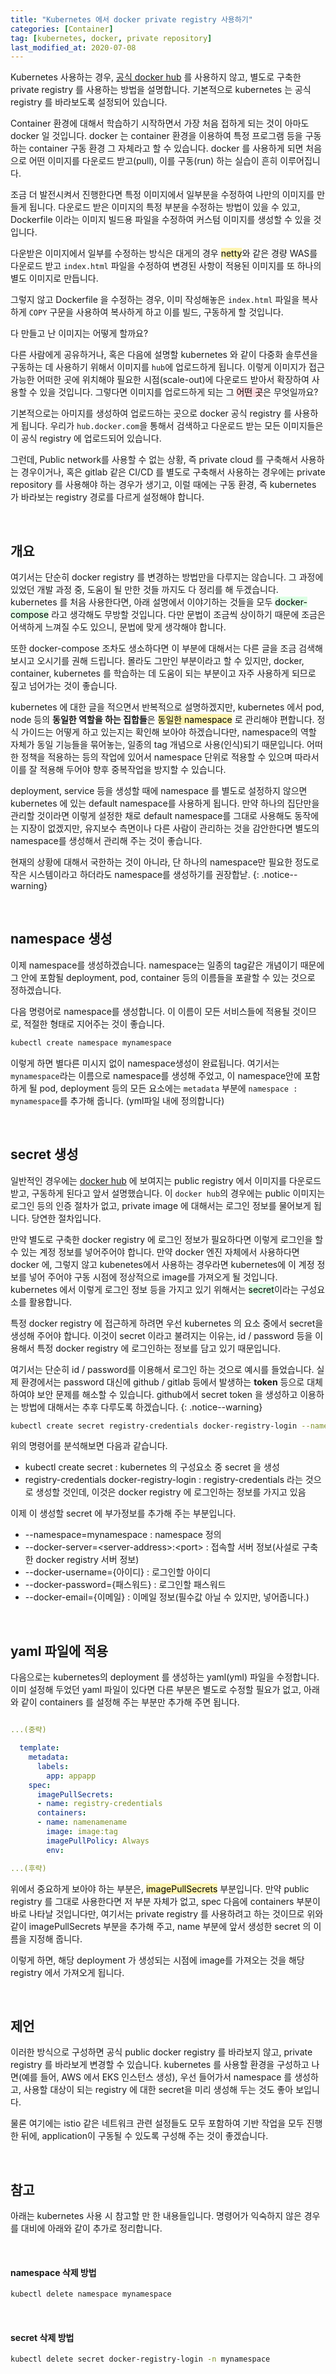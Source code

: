 ```yaml
---
title: "Kubernetes 에서 docker private registry 사용하기"
categories: [Container]
tag: [kubernetes, docker, private repository]
last_modified_at: 2020-07-08
---
```

Kubernetes 사용하는 경우, [공식 docker hub](https://hub.docker.com) 를 사용하지 않고, 별도로 구축한 private registry 를 사용하는 방법을 설명합니다. 기본적으로 kubernetes 는 공식 registry 를 바라보도록 설정되어 있습니다.  

Container 환경에 대해서 학습하기 시작하면서 가장 처음 접하게 되는 것이 아마도 docker 일 것입니다. docker 는 container 환경을 이용하여 특정 프로그램 등을 구동하는 container 구동 환경 그 자체라고 할 수 있습니다. docker 를 사용하게 되면 처음으로 어떤 이미지를 다운로드 받고(pull), 이를 구동(run) 하는 실습이 흔히 이루어집니다. 

조금 더 발전시켜서 진행한다면 특정 이미지에서 일부분을 수정하여 나만의 이미지를 만들게 됩니다. 다운로드 받은 이미지의 특정 부분을 수정하는 방법이 있을 수 있고, Dockerfile 이라는 이미지 빌드용 파일을 수정하여 커스텀 이미지를 생성할 수 있을 것입니다. 

다운받은 이미지에서 일부를 수정하는 방식은 대게의 경우 <mark style='background-color: #fff5b1'>netty</mark>와 같은 경량 WAS를 다운로드 받고 `index.html` 파일을 수정하여 변경된 사항이 적용된 이미지를 또 하나의 별도 이미지로 만듭니다. 

그렇지 않고 Dockerfile 을 수정하는 경우, 이미 작성해놓은 `index.html` 파일을 복사하게 `COPY` 구문을 사용하여 복사하게 하고 이를 빌드, 구동하게 할 것입니다. 

다 만들고 난 이미지는 어떻게 할까요?

다른 사람에게 공유하거나, 혹은 다음에 설명할 kubernetes 와 같이 다중화 솔루션을 구동하는 데 사용하기 위해서 이미지를 `hub`에 업로드하게 됩니다. 이렇게 이미지가 접근 가능한 어떠한 곳에 위치해야 필요한 시점(scale-out)에 다운로드 받아서 확장하여 사용할 수 있을 것입니다. 그렇다면 이미지를 업로드하게 되는 그  <mark style='background-color: #ffdce0'>어떤 곳</mark>은 무엇일까요?

기본적으로는 아미지를 생성하여 업로드하는 곳으로 docker 공식 registry 를 사용하게 됩니다. 우리가 `hub.docker.com`을 통해서 검색하고 다운로드 받는 모든 이미지들은 이 공식 registry 에 업로드되어 있습니다. 

그런데, Public network를 사용할 수 없는 상황, 즉 private cloud 를 구축해서 사용하는 경우이거나, 혹은 gitlab 같은 CI/CD 를 별도로 구축해서 사용하는 경우에는 private repository 를 사용해야 하는 경우가 생기고, 이럴 때에는 구동 환경, 즉 kubernetes 가 바라보는 registry 경로를 다르게 설정해야 합니다.

<br/>
  
## 개요

여기서는 단순히 docker registry 를 변경하는 방법만을 다루지는 않습니다. 그 과정에 있었던 개발 과정 중, 도움이 될 만한 것들 까지도 다 정리를 해 두겠습니다. kubernetes 를 처음 사용한다면, 아래 설명에서 이야기하는 것들을 모두 <mark style='background-color: #dcffe4'>docker-compose</mark> 라고 생각해도 무방할 것입니다. 다만 문법이 조금씩 상이하기 때문에 조금은 어색하게 느껴질 수도 있으니, 문법에 맞게 생각해야 합니다. 

또한 docker-compose 조차도 생소하다면 이 부분에 대해서는 다른 글을 조금 검색해 보시고 오시기를 권해 드립니다. 몰라도 그만인 부분이라고 할 수 있지만, docker, container, kubernetes 를 학습하는 데 도움이 되는 부분이고 자주 사용하게 되므로 짚고 넘어가는 것이 좋습니다.

kubernetes 에 대한 글을 적으면서 반복적으로 설명하겠지만, kubernetes 에서  pod, node 등의 **동일한 역할을 하는 집합들**은 <mark style='background-color: #fff5b1'>동일한 namespace</mark> 로 관리해야 편합니다. 정식 가이드는 어떻게 하고 있는지는 확인해 보아야 하겠습니다만, namespace의 역할 자체가 동일 기능들을 묶어놓는, 일종의 tag 개념으로 사용(인식)되기 때문입니다. 어떠한 정책을 적용하는 등의 작업에 있어서 namespace 단위로 적용할 수 있으며 따라서 이를 잘 적용해 두어야 향후 중복작업을 방지할 수 있습니다.

deployment, service 등을 생성할 때에 namespace 를 별도로 설정하지 않으면 kubernetes 에 있는 default namespace를 사용하게 됩니다. 만약 하나의 집단만을 관리할 것이라면 이렇게 설정한 채로 default namespace를 그대로 사용해도 동작에는 지장이 없겠지만, 유지보수 측면이나 다른 사람이 관리하는 것을 감안한다면 별도의 namespace를 생성해서 관리해 주는 것이 좋습니다. 

현재의 상황에 대해서 국한하는 것이 아니라, 단 하나의 namespace만 필요한 정도로 작은 시스템이라고 하더라도 namespace를 생성하기를 권장합낟.
{: .notice--warning}

<br/>

## namespace 생성

이제 namespace를 생성하겠습니다. namespace는 일종의 tag같은 개념이기 때문에 그 안에 포함될 deployment, pod, container 등의 이름들을 포괄할 수 있는 것으로 정하겠습니다.

다음 명령어로 namespace를 생성합니다. 이 이름이 모든 서비스들에 적용될 것이므로, 적절한 형태로 지어주는 것이 좋습니다.  

```bash
kubectl create namespace mynamespace
```

이렇게 하면 별다른 미시지 없이 namespace생성이 완료됩니다. 여기서는 `mynamespace`라는 이름으로 namespace를 생성해 주었고, 이 namespace안에 포함하게 될 pod, deployment 등의 모든 요소에는 `metadata` 부분에 `namespace : mynamespace`를 추가해 줍니다. (yml파일 내에 정의합니다)

<br/>

## secret 생성

일반적인 경우에는 [docker hub](htts://hub.docker.com/) 에 보여지는 public registry 에서 이미지를 다운로드 받고, 구동하게 된다고 앞서 설명했습니다. 이 `docker hub`의 경우에는 public 이미지는 로그인 등의 인증 절차가 없고, private image 에 대해서는 로그인 정보를 물어보게 됩니다. 당연한 절차입니다.

만약 별도로 구축한 docker registry 에 로그인 정보가 필요하다면 이렇게 로그인을 할 수 있는 계정 정보를 넣어주어야 합니다. 만약 docker 엔진 자체에서 사용하다면 docker 에, 그렇지 않고 kubenetes에서 사용하는 경우라면 kubernetes에 이 계정 정보를 넣어 주어야 구동 시점에 정상적으로 image를 가져오게 될 것입니다. kubernetes 에서 이렇게 로그인 정보 등을 가지고 있기 위해서는 <mark style='background-color: #dcffe4'>secret</mark>이라는 구성요소를 활용합니다.

특정 docker registry 에 접근하게 하려면 우선 kubernetes 의 요소 중에서 secret을 생성해 주어야 합니다. 이것이 secret 이라고 불려지는 이유는, id / password 등을 이용해서 특정 docker registry 에 로그인하는 정보를 담고 있기 때문입니다. 

여기서는 단순히 id / password를 이용해서 로그인 하는 것으로 예시를 들었습니다. 실제 환경에서는 password 대신에 github / gitlab 등에서 발생하는 **token** 등으로 대체하여야 보안 문제를 해소할 수 있습니다. github에서 secret token 을 생성하고 이용하는 방법에 대해서는 추후 다루도록 하겠습니다. 
{: .notice--warning}

```bash
kubectl create secret registry-credentials docker-registry-login --namespace=mynamespace --docker-server=<server-address>:<port> --docker-username={아이디} --docker-password={패스워드} --docker-email={이메일}
```    

위의 명령어를 분석해보면 다음과 같습니다. 

- kubectl create secret : kubernetes 의 구성요소 중 secret 을 생성
- registry-credentials docker-registry-login : registry-credentials 라는 것으로 생성할 것인데, 이것은 docker registry 에 로그인하는 정보를 가지고 있음

이제 이 생성할 secret 에 부가정보를 추가해 주는 부분입니다. 

- --namespace=mynamespace : namespace 정의
- --docker-server=\<server-address\>:\<port\> : 접속할 서버 정보(사설로 구축한 docker registry 서버 정보)
- --docker-username={아이디} : 로그인할 아이디
- --docker-password={패스워드} : 로그인할 패스워드
- --docker-email={이메일} : 이메일 정보(필수값 아닐 수 있지만, 넣어줍니다.)

<br/>

## yaml 파일에 적용

다음으로는 kubernetes의 deployment 를 생성하는 yaml(yml) 파일을 수정합니다. 이미 설정해 두었던 yaml 파일이 있다면 다른 부분은 별도로 수정할 필요가 없고, 아래와 같이 containers 를 설정해 주는 부분만 추가해 주면 됩니다.

```yaml

...(중략)

  template:
    metadata:
      labels:
        app: appapp
    spec:
      imagePullSecrets:
      - name: registry-credentials
      containers:
      - name: namenamename
        image: image:tag
        imagePullPolicy: Always
        env:

...(후략)
```

위에서 중요하게 보아야 하는 부분은, <mark style='background-color: #fff5b1'>imagePullSecrets</mark> 부분입니다. 만약 public registry 를 그대로 사용한다면 저 부분 자체가 없고, spec 다음에 containers 부분이 바로 나타날 것입니다만, 여기서는 private registry 를 사용하려고 하는 것이므로 위와 같이 imagePullSecrets 부분을 추가해 주고, name 부분에 앞서 생성한 secret 의 이름을 지정해 줍니다. 

이렇게 하면, 해당 deployment 가 생성되는 시점에 image를 가져오는 것을 해당 registry 에서 가져오게 됩니다.

<br/>

## 제언

이러한 방식으로 구성하면 공식 public docker registry 를 바라보지 않고, private registry 를 바라보게 변경할 수 있습니다. kubernetes 를 사용할 환경을 구성하고 나면(예를 들어, AWS 에서 EKS 인스턴스 생성), 우선 들어가서 namespace 를 생성하고, 사용할 대상이 되는 registry 에 대한 secret을 미리 생성해 두는 것도 좋아 보입니다. 

물론 여기에는 istio 같은 네트워크 관련 설정들도 모두 포함하여 기반 작업을 모두 진행한 뒤에, application이 구동될 수 있도록 구성해 주는 것이 좋겠습니다. 

<br/>

## 참고

아래는 kubernetes 사용 시 참고할 만 한 내용들입니다. 명령어가 익숙하지 않은 경우를 대비에 아래와 같이 추가로 정리합니다.

<br/>

#### namespace 삭제 방법

```bash
kubectl delete namespace mynamespace
```

<br/>

#### secret 삭제 방법

```bash
kubectl delete secret docker-registry-login -n mynamespace
```



